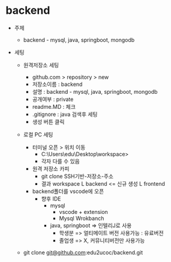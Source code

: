 # backend
- 주제
    - backend - mysql, java, springboot, mongodb

- 세팅
    - 원격저장소 세팅
        - github.com > repository > new
        - 저장소이름 : backend
        - 설명 : backend - mysql, java, springboot, mongodb
        - 공개여부 : private
        - readme.MD : 체크
        - .gitignore : java 검색후 세팅
        - 생성 버튼 클릭
    - 로컬 PC 세팅
        - 터미널 오픈 > 위치 이동
            - C:\Users\edu\Desktop\workspace>
            - 각자 다를 수 있음
        - 원격 저장소 카피
            - git clone SSH기반-저장소-주소
            - 결과
                workspace
                L backend <= 신규 생성
                L frontend
        - backend폴더를 vscode에 오픈 
            - 향후 IDE
                - mysql
                    - vscode + extension
                    - Mysql Wrokbanch
                - java, springboot => 인텔리J로 사용
                    - 학생분 => 얼티메이트 버전 사용가능 : 유료버전
                    - 졸업생 => X, 커뮤니티버전만 사용가능
    
    - git clone git@github.com:edu2ucoc/backend.git
